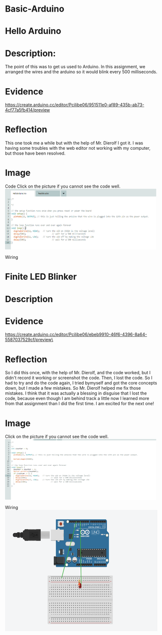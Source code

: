 # Basic-Arduino




# Hello Arduino

# Description: 

The point of this was to get us used to Arduino. In this assignment, we arranged the wires and the arduino so it would blink every 500 milliseconds. 

# Evidence 

https://create.arduino.cc/editor/Pcilibe06/951511e0-af89-435b-ab73-4cf77a5fb414/preview

# Reflection

This one took me a while but with the help of Mr. Dierolf I got it. I was having some troubles with the web editor not working with my computer, but those have been resolved. 

# Image

Code
Click on the picture if you cannot see the code well.
<img src=images/HelloArduino.png alt=HelloArduinoCode height=200 width=500>

Wiring

# Finite LED Blinker

# Description 

# Evidence

https://create.arduino.cc/editor/Pcilibe06/ebeb9910-46f6-4396-8a64-5587037529cf/preview\

# Reflection

So I did this once, with the help of Mr. Dierolf, and the code worked, but I didn't record it working or screenshot the code. Then, I lost the code. So I had to try and do the code again, I tried bymyself and got the core concepts down, but I made a few mistakes. So Mr. Dierolf helped me fix those mistakes. I think that it was actually a blessing in disguise that I lost the code, because even though I am behind track a little now I learned more from that assignment than I did the first time. I am excited for the next one!

# Image

Click on the picture if you cannot see the code well.
<img src=images/FiniteLEDBlinker.png alt=FiniteLEDBlinkerCode height=200 width=500>

Wiring
<img src=images/ArduinoCircuitBoardwiringFinite,intro.png alt=ArduinoCircuitBoard height=400 width=600>
